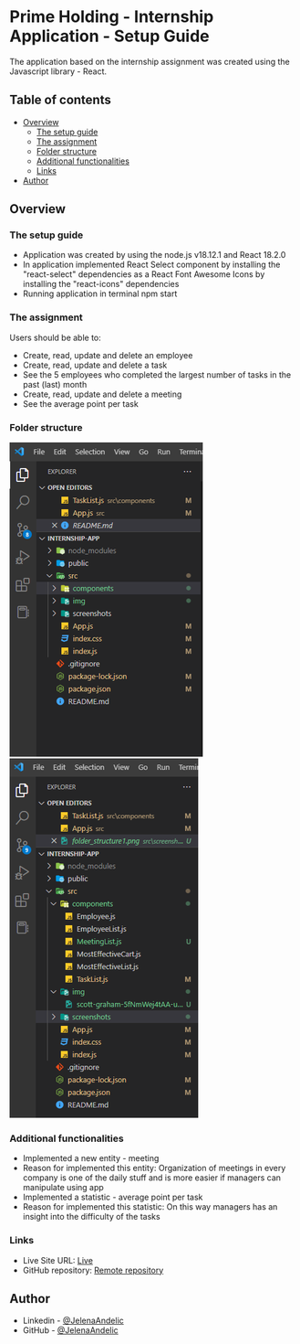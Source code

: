 # Prime Holding - Internship Application - Setup Guide

The application based on the internship assignment was created using the Javascript library - React.

## Table of contents

- [Overview](#overview)
  - [The setup guide](#the-setup-guide)
  - [The assignment](#the-assignment)
  - [Folder structure](#folder-structure)
  - [Additional functionalities](#additional-functionalities)
  - [Links](#links)
- [Author](#author)

## Overview

### The setup guide

- Application was created by using the node.js v18.12.1 and React 18.2.0
- In application implemented React Select component by installing the "react-select" dependencies as a React Font Awesome Icons by installing the "react-icons" dependencies
- Running application in terminal npm start

### The assignment

Users should be able to:

- Create, read, update and delete an employee
- Create, read, update and delete a task
- See the 5 employees who completed the largest number of tasks in the past (last) month
- Create, read, update and delete a meeting
- See the average point per task

### Folder structure

![Folder structure](./src/screenshots/folder_structure1.png)
![Folder structure](./src/screenshots/folder_structure2.png)

### Additional functionalities

- Implemented a new entity - meeting
- Reason for implemented this entity: Organization of meetings in every company is one of the daily stuff and is more easier if managers can manipulate using app
- Implemented a statistic - average point per task
- Reason for implemented this statistic: On this way managers has an insight into the difficulty of the tasks

### Links

- Live Site URL: [Live](https://internship-app-react.netlify.app/)
- GitHub repository: [Remote repository](https://github.com/JelenaAndelic/prime-holding-internship-app)

## Author

- Linkedin - [@JelenaAndelic](https://www.linkedin.com/in/jelena-andelic-b94446220/)
- GitHub - [@JelenaAndelic](https://github.com/JelenaAndelic)
